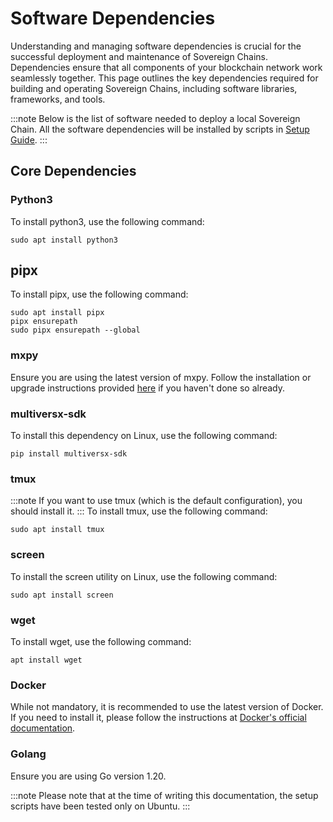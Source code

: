 # Software Dependencies

Understanding and managing software dependencies is crucial for the successful deployment and maintenance of Sovereign Chains. Dependencies ensure that all components of your blockchain network work seamlessly together. This page outlines the key dependencies required for building and operating Sovereign Chains, including software libraries, frameworks, and tools.

:::note
Below is the list of software needed to deploy a local Sovereign Chain. All the software dependencies will be installed by scripts in [Setup Guide](/sovereign/setup).
:::

## Core Dependencies

### Python3
To install python3, use the following command:
```
sudo apt install python3
```

## pipx
To install pipx, use the following command:
```
sudo apt install pipx
pipx ensurepath
sudo pipx ensurepath --global
```

### mxpy

Ensure you are using the latest version of mxpy. Follow the installation or upgrade instructions provided [here](/sdk-and-tools/sdk-py/installing-mxpy#install-using-pipx) if you haven't done so already.

### multiversx-sdk

To install this dependency on Linux, use the following command:
```
pip install multiversx-sdk
```

### tmux
:::note
If you want to use tmux (which is the default configuration), you should install it.
:::
To install tmux, use the following command:
```
sudo apt install tmux
```

### screen

To install the screen utility on Linux, use the following command:

```
sudo apt install screen
```

### wget

To install wget, use the following command:
```
apt install wget
```

### Docker

While not mandatory, it is recommended to use the latest version of Docker. If you need to install it, please follow the instructions at [Docker's official documentation](https://docs.docker.com/get-docker/).

### Golang

Ensure you are using Go version 1.20.

:::note
Please note that at the time of writing this documentation, the setup scripts have been tested only on Ubuntu.
:::
